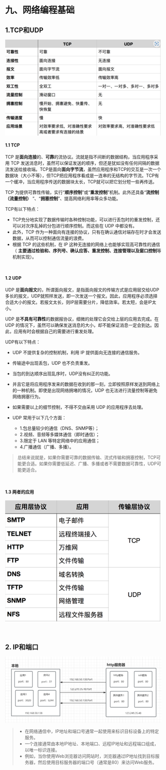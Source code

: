 # 九、网络编程基础

## 1.TCP和UDP

​![image](assets/image-20231031215719-l91tb0s.png)​

#### 1.1 TCP

TCP 是**面向连接**的、**可靠**的流协议。流就是指不间断的数据结构，当应用程序采用 TCP 发送消息时，虽然可以保证发送的顺序，但还是犹如没有任何间隔的数据流发送给接收端。TCP是面向**面向字节流**，虽然应用程序和TCP的交互是一次一个数据块（大小不等），但TCP把应用程序看成是一连串的无结构的字节流。TCP有一个缓冲，当应用程序传送的数据块太长，TCP就可以把它划分短一些再传送。

TCP 为提供可靠性传输，实行“**顺序控制**”或“**重发控制**”机制。此外还具备“**流控制（流量控制）** ”、“**拥塞控制**”、提高网络利用率等众多功能。

TCP有以下特点：

* TCP充分地实现了数据传输时各种控制功能，可以进行丢包时的重发控制，还可以对次序乱掉的分包进行顺序控制。而这些在 UDP 中都没有。
* 此外，TCP 作为一种面向有连接的协议，只有在确认通信对端存在时才会发送数据，从而可以控制通信流量的浪费。
* 根据 TCP 的这些机制，在 IP 这种无连接的网络上也能够实现高可靠性的通信（ **主要通过检验和、序列号、确认应答、重发控制、连接管理以及窗口控制**等机制实现）。

‍

#### 1.2 UDP

UDP 是**面向报文**的，所谓面向报文，是指面向报文的传输方式是应用层交给UDP多长的报文，UDP就照样发送，即一次发送一个报文。因此，应用程序必须选择合适大小的报文。若报文太长，则IP层需要分片，降低效率。若太短，会是IP太小。

UDP 是**不具有可靠性**的数据报协议，细微的处理它会交给上层的应用去完成。在 UDP 的情况下，虽然可以确保发送消息的大小，却不能保证消息一定会到达。因此，应用有时会根据自己的需要进行重发处理。

UDP有以下特点：

* UDP 不提供复杂的控制机制，利用 IP 提供面向无连接的通信服务。
* 传输途中出现丢包，UDP 也不负责重发。
* 当包的到达顺序出现乱序时，UDP没有纠正的功能。
* 并且它是将应用程序发来的数据在收到的那一刻，立即按照原样发送到网络上的一种机制。即使是出现网络拥堵的情况，UDP 也无法进行流量控制等避免网络拥塞行为。
* 如果需要以上的细节控制，不得不交由采用 UDP 的应用程序去处理。
* UDP 常用于以下几个方面：

  * 1.包总量较少的通信（DNS、SNMP等）；
  * 2.视频、音频等多媒体通信（即时通信）；
  * 3.限定于 LAN 等特定网络中的应用通信；
  * 4.广播通信（广播、多播）。

> 总结来说就是，如果你需要可靠的数据传输、流式传输和拥塞控制，TCP可能更合适。如果你需要低延迟、广播、多播或者不需要数据可靠性，UDP可能更适合。

‍

#### 1.3 两者的应用

​![image](assets/image-20231031220013-uprvl5d.png)​

‍

## 2. IP和端口

​​![image](assets/image-20231031221509-e64eyyi.png)​​

> * 在网络通信中，IP地址和端口号通常一起使用来标识目标设备上的特定服务。
> * 一个连接通常由本地IP地址、本地端口、远程IP地址和远程端口组成，以唯一标识连接。
> * 例如，当你使用Web浏览器访问网站时，浏览器通过IP地址找到目标服务器，然后使用目标服务器的端口号（通常是80）来访问Web服务。

‍
